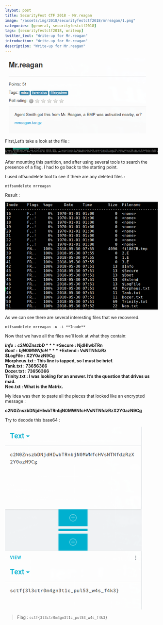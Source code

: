```yaml
---
layout: post
title: SecurityFest CTF 2018 - Mr.reagan
image: "/assets/img/2018/securityfestctf2018/mrreagan/1.png"
categories: [general, securityfestctf2018]
tags: [securityfestctf2018, writeup]
twitter_text: "Write-up for Mr.reagan"
introduction: "Write-up for Mr.reagan"
description: "Write-up for Mr.reagan"
---
```

![](/assets/img/2018/securityfestctf2018/mrreagan/1.png)

First,Let’s take a look at the file :

![](/assets/img/2018/securityfestctf2018/mrreagan/2.png)

After mounting this partition, and after using several tools to search the presence of a flag. I had to go back to the starting point.

I used ntfsundelete tool to see if there are any deleted files :

```
ntfsundelete mrreagan
```
Result :

![](/assets/img/2018/securityfestctf2018/mrreagan/3.png)

As we can see there are several interesting files that we recovered.

```
ntfsundelete mrreagan -u -i **Inode**
```
Now that we have all the files we’ll look at what they contain:

**$Info : c2N0ZnszbD**  
**$Secure : NjdHIwbTRn**  
**$Boot : bjN0MWNfcH**  
**$Extend : VsNTNfdzRz**  
**$LogFile : X2Y0azN9Cg**  
**Morpheus.txt : This line is tapped, so I must be brief.**  
**Tank.txt : 73656366**  
**Dozer.txt : 73656366**  
**Trinity.txt : I was looking for an answer. It’s the question that drives us mad.**  
**Neo.txt : What is the Matrix.**  

My idea was then to paste all the pieces that looked like an encrypted message :

**c2N0ZnszbDNjdHIwbTRnbjN0MWNfcHVsNTNfdzRzX2Y0azN9Cg**

Try to decode this base64 :

![](/assets/img/2018/securityfestctf2018/mrreagan/4.png)

> Flag : ```sctf{3l3ctr0m4gn3t1c_pul53_w4s_f4k3}```